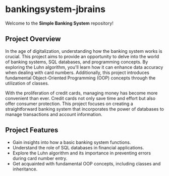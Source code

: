 # bankingsystem-jbrains

Welcome to the **Simple Banking System** repository!

## Project Overview

In the age of digitalization, understanding how the banking system works is crucial. This project aims to provide an opportunity to delve into the world of banking systems, SQL databases, and programming concepts. By exploring the Luhn algorithm, you'll learn how it can enhance data accuracy when dealing with card numbers. Additionally, this project introduces fundamental Object-Oriented Programming (OOP) concepts through the utilization of classes.

With the proliferation of credit cards, managing money has become more convenient than ever. Credit cards not only save time and effort but also offer consumer protection. This project focuses on creating a straightforward banking system that incorporates the power of databases to manage transactions and account information.

## Project Features

- Gain insights into how a basic banking system functions.
- Understand the role of SQL databases in financial applications.
- Explore the Luhn algorithm and its importance in preventing errors during card number entry.
- Get acquainted with fundamental OOP concepts, including classes and inheritance.
